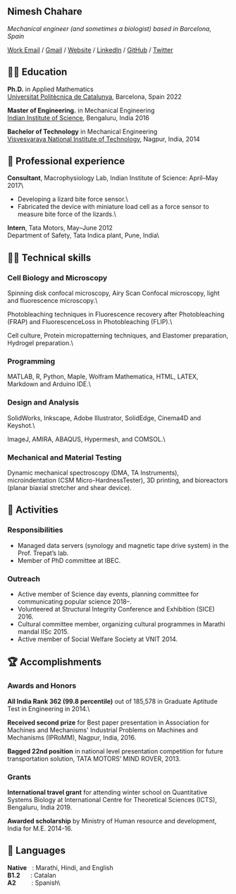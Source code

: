 ## Nimesh Chahare

_Mechanical engineer (and sometimes a biologist) based in Barcelona, Spain_ <br>

[Work Email](mailto:nchahare@ibecbarcelona.eu) / [Gmail](mailto:chaharenimesh@gmail.com) / [Website](https://nchahare.github.io/) / [LinkedIn](https://www.linkedin.com/in/nchahare/) / [GitHub](https://github.com/nchahare/) / [Twitter](https://twitter.com/onenimesa/)

## 👨‍🎓 Education

**Ph.D.** in Applied Mathematics\
[Universitat Politècnica de Catalunya](https://fme.upc.edu/en), Barcelona, Spain 2022

**Master of Engineering.** in Mechanical Engineering\
[Indian Institute of Science](https://mecheng.iisc.ac.in/), Bengaluru, India 2016

**Bachelor of Technology** in Mechanical Engineering\
[Visvesvaraya National Institute of Technology](https://vnit.ac.in/mech/), Nagpur, India, 2014


## 💼 Professional experience

**Consultant**, Macrophysiology Lab, Indian Institute of Science: April–May 2017\
- Developing a lizard bite force sensor.\
- Fabricated the device with miniature load cell as a force sensor to measure bite force of the lizards.\

**Intern**, Tata Motors, May–June 2012\
Department of Safety, Tata Indica plant, Pune, India\

## 👨‍🔧 Technical skills

### Cell Biology and Microscopy

Spinning disk confocal microscopy, Airy Scan Confocal microscopy, light and fluorescence microscopy.\

Photobleaching techniques in Fluorescence recovery after Photobleaching (FRAP) and FluorescenceLoss in Photobleaching (FLIP).\

Cell culture, Protein micropatterning techniques, and Elastomer preparation, Hydrogel preparation.\

### Programming

MATLAB, R, Python, Maple, Wolfram Mathematica, HTML, LATEX, Markdown and Arduino IDE.\

### Design and Analysis

SolidWorks, Inkscape, Adobe Illustrator, SolidEdge, Cinema4D and Keyshot.\

ImageJ, AMIRA, ABAQUS, Hypermesh, and COMSOL.\

### Mechanical and Material Testing

Dynamic mechanical spectroscopy (DMA, TA Instruments), microindentation (CSM Micro-HardnessTester), 3D printing, and bioreactors (planar biaxial stretcher and shear device).


## 🤹️ Activities

### Responsibilities 

- Managed data servers (synology and magnetic tape drive system) in the Prof. Trepat’s lab.
- Member of PhD committee at IBEC.

### Outreach

- Active member of Science day events, planning committee for communicating popular science 2018–.
- Volunteered at Structural Integrity Conference and Exhibition (SICE) 2016.
- Cultural committee member, organizing cultural programmes in Marathi mandal IISc 2015.
- Active member of Social Welfare Society at VNIT 2014.

## 🏆 Accomplishments

### Awards and Honors

**All India Rank 362 (99.8 percentile)** out of 185,578 in Graduate Aptitude Test in Engineering in 2014.\

**Received second prize** for Best paper presentation in Association for Machines and Mechanisms' Industrial Problems on Machines and Mechanisms (IPRoMM), Nagpur, India, 2016.

**Bagged 22nd position** in national level presentation competition for future transportation solution, TATA MOTORS’ MIND ROVER, 2013.

### Grants

**International travel grant** for attending winter school on Quantitative Systems Biology at International Centre for Theoretical Sciences (ICTS), Bengaluru, India 2019.

**Awarded scholarship** by Ministry of Human resource and development, India for M.E. 2014-16.


## 💬 Languages

**Native** &nbsp; : Marathi, Hindi, and English\
**B1.2** &nbsp;&nbsp;&nbsp;&nbsp; : Catalan\
**A2** &nbsp;&nbsp;&nbsp;&nbsp;&nbsp;&nbsp;&nbsp; : Spanish\
